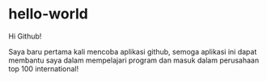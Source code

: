 # hello-world

Hi Github!

Saya baru pertama kali mencoba aplikasi github, semoga aplikasi ini dapat membantu saya dalam mempelajari program dan masuk dalam perusahaan top 100 international!
